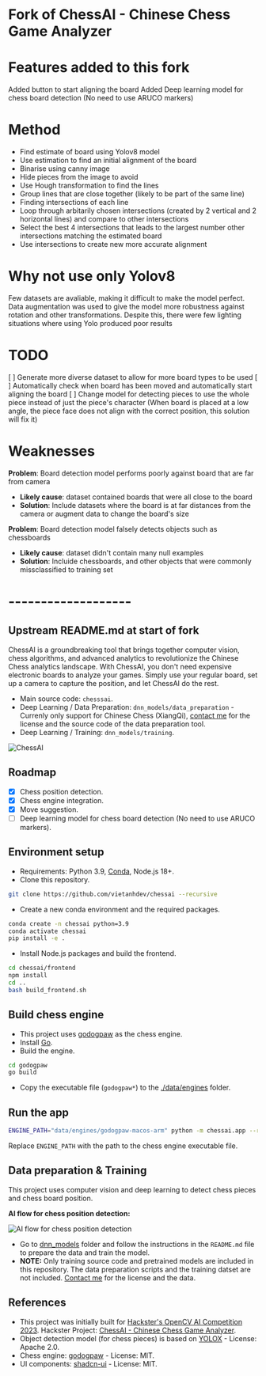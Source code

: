 # Fork of ChessAI - Chinese Chess Game Analyzer

# Features added to this fork
Added button to start aligning the board
Added Deep learning model for chess board detection (No need to use ARUCO markers)


# Method

- Find estimate of board using Yolov8 model
- Use estimation to find an initial alignment of the board
- Binarise using canny image
- Hide pieces from the image to avoid
- Use Hough transformation to find the lines
- Group lines that are close together (likely to be part of the same line)
- Finding intersections of each line
- Loop through arbitarily chosen intersections (created by 2 vertical and 2 horizontal lines) and compare to other intersections
- Select the best 4 intersections that leads to the largest number other intersections matching the estimated board
- Use intersections to create new more accurate alignment

# Why not use only Yolov8
Few datasets are avaliable, making it difficult to make the model perfect.
Data augmentation was used to give the model more robustness against rotation and other transformations.
Despite this, there were few lighting situations where using Yolo produced poor results




# TODO

[ ] Generate more diverse dataset to allow for more board types to be used
[ ] Automatically check when board has been moved and automatically start aligning the board
[ ] Change model for detecting pieces to use the whole piece instead of just the piece's character (When board is placed at a low angle, the piece face does not align with the correct position, this solution will fix it)

# Weaknesses
**Problem**: Board detection model performs poorly against board that are far from camera
- **Likely cause**: dataset contained boards that were all close to the board
- **Solution**: Include datasets where the board is at far distances from the camera or augment data to change the board's size

**Problem**: Board detection model falsely detects objects such as chessboards
- **Likely cause**: dataset didn't contain many null examples
- **Solution**: Incluide chessboards, and other objects that were commonly missclassified to training set
# -------------------

## Upstream README.md at start of fork


ChessAI is a groundbreaking tool that brings together computer vision, chess algorithms, and advanced analytics to revolutionize the Chinese Chess analytics landscape. With ChessAI, you don't need expensive electronic boards to analyze your games. Simply use your regular board, set up a camera to capture the position, and let ChessAI do the rest.

- Main source code: `chesssai`.
- Deep Learning / Data Preparation: `dnn_models/data_preparation` - Currenly only support for Chinese Chess (XiangQi), [contact me](https://aicurious.io/contact) for the license and the source code of the data preparation tool.
- Deep Learning / Training: `dnn_models/training`.

![ChessAI](https://github.com/vietanhdev/chessai/raw/main/docs/images/screenshot.png)

## Roadmap

- [x] Chess position detection.
- [x] Chess engine integration.
- [x] Move suggestion.
- [ ] Deep learning model for chess board detection (No need to use ARUCO markers).

## Environment setup

- Requirements: Python 3.9, [Conda](https://docs.conda.io/en/latest/miniconda.html), Node.js 18+.
- Clone this repository.

```bash
git clone https://github.com/vietanhdev/chessai --recursive
```

- Create a new conda environment and the required packages.

```bash
conda create -n chessai python=3.9
conda activate chessai
pip install -e .
```

- Install Node.js packages and build the frontend.

```bash
cd chessai/frontend
npm install
cd ..
bash build_frontend.sh
```

## Build chess engine

- This project uses [godogpaw](https://github.com/hmgle/godogpaw) as the chess engine.
- Install [Go](https://go.dev/doc/install).
- Build the engine.

```bash
cd godogpaw
go build
```

- Copy the executable file (`godogpaw*`) to the [./data/engines](./data/engines) folder.

## Run the app

```bash
ENGINE_PATH="data/engines/godogpaw-macos-arm" python -m chessai.app --run_app
```

Replace `ENGINE_PATH` with the path to the chess engine executable file.

## Data preparation & Training

This project uses computer vision and deep learning to detect chess pieces and chess board position.

**AI flow for chess position detection:**

![AI flow for chess position detection](https://raw.githubusercontent.com/vietanhdev/chessai/main/docs/images/ai_flow.png)

- Go to [dnn_models](./dnn_models) folder and follow the instructions in the `README.md` file to prepare the data and train the model.
- **NOTE:** Only training source code and pretrained models are included in this repository. The data preparation scripts and the training datset are not included. [Contact me](https://aicurious.io/contact) for the license and the data.

## References

- This project was initially built for [Hackster's OpenCV AI Competition 2023](https://www.hackster.io/contests/opencv-ai-competition-2023). Hackster Project: [ChessAI - Chinese Chess Game Analyzer](https://www.hackster.io/vietanhdev/chessai-chinese-chess-game-analyzer-4be768).
- Object detection model (for chess pieces) is based on [YOLOX](https://github.com/Megvii-BaseDetection/YOLOX) - License: Apache 2.0.
- Chess engine: [godogpaw](https://github.com/hmgle/godogpaw) - License: MIT.
- UI components: [shadcn-ui](https://github.com/shadcn-ui/ui) - License: MIT.
